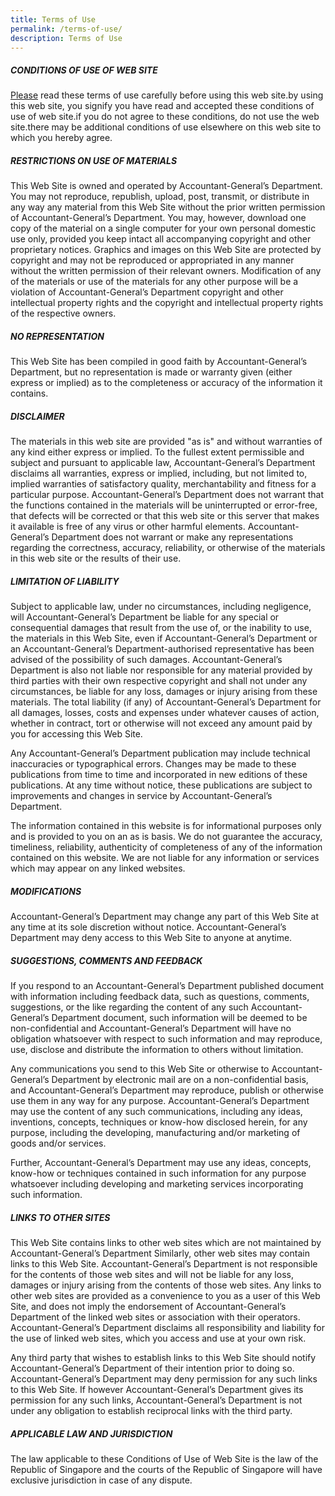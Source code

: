 ```yaml
---
title: Terms of Use
permalink: /terms-of-use/
description: Terms of Use
---
```

##### CONDITIONS OF USE OF WEB SITE

<a href="#section2">Please</a> read these terms of use carefully before using this web site.by using this web site, you signify you have read and accepted these conditions of use of web site.if you do not agree to these conditions, do not use the web site.there may be additional conditions of use elsewhere on this web site to which you hereby agree.  
  

##### RESTRICTIONS ON USE OF MATERIALS

  
This Web Site is owned and operated by Accountant-General’s Department. You may not reproduce, republish, upload, post, transmit, or distribute in any way any material from this Web Site without the prior written permission of Accountant-General’s Department. You may, however, download one copy of the material on a single computer for your own personal domestic use only, provided you keep intact all accompanying copyright and other proprietary notices. Graphics and images on this Web Site are protected by copyright and may not be reproduced or appropriated in any manner without the written permission of their relevant owners. Modification of any of the materials or use of the materials for any other purpose will be a violation of Accountant-General’s Department copyright and other intellectual property rights and the copyright and intellectual property rights of the respective owners.  
  

##### NO REPRESENTATION

  
This Web Site has been compiled in good faith by Accountant-General’s Department, but no representation is made or warranty given (either express or implied) as to the completeness or accuracy of the information it contains.  
  

##### DISCLAIMER

  
The materials in this web site are provided "as is" and without warranties of any kind either express or implied. To the fullest extent permissible and subject and pursuant to applicable law, Accountant-General’s Department disclaims all warranties, express or implied, including, but not limited to, implied warranties of satisfactory quality, merchantability and fitness for a particular purpose. Accountant-General’s Department does not warrant that the functions contained in the materials will be uninterrupted or error-free, that defects will be corrected or that this web site or this server that makes it available is free of any virus or other harmful elements. Accountant-General’s Department does not warrant or make any representations regarding the correctness, accuracy, reliability, or otherwise of the materials in this web site or the results of their use.  
  

##### LIMITATION OF LIABILITY

  
Subject to applicable law, under no circumstances, including negligence, will Accountant-General’s Department be liable for any special or consequential damages that result from the use of, or the inability to use, the materials in this Web Site, even if Accountant-General’s Department or an Accountant-General’s Department-authorised representative has been advised of the possibility of such damages. Accountant-General’s Department is also not liable nor responsible for any material provided by third parties with their own respective copyright and shall not under any circumstances, be liable for any loss, damages or injury arising from these materials. The total liability (if any) of Accountant-General’s Department for all damages, losses, costs and expenses under whatever causes of action, whether in contract, tort or otherwise will not exceed any amount paid by you for accessing this Web Site.  
  
Any Accountant-General’s Department publication may include technical inaccuracies or typographical errors. Changes may be made to these publications from time to time and incorporated in new editions of these publications. At any time without notice, these publications are subject to improvements and changes in service by Accountant-General’s Department.  
  
The information contained in this website is for informational purposes only and is provided to you on an as is basis. We do not guarantee the accuracy, timeliness, reliability, authenticity of completeness of any of the information contained on this website. We are not liable for any information or services which may appear on any linked websites.  
  

##### MODIFICATIONS

  
Accountant-General’s Department may change any part of this Web Site at any time at its sole discretion without notice. Accountant-General’s Department may deny access to this Web Site to anyone at anytime.  
  

##### SUGGESTIONS, COMMENTS AND FEEDBACK

  
If you respond to an Accountant-General’s Department published document with information including feedback data, such as questions, comments, suggestions, or the like regarding the content of any such Accountant-General’s Department document, such information will be deemed to be non-confidential and Accountant-General’s Department will have no obligation whatsoever with respect to such information and may reproduce, use, disclose and distribute the information to others without limitation.  
  
Any communications you send to this Web Site or otherwise to Accountant-General’s Department by electronic mail are on a non-confidential basis, and Accountant-General’s Department may reproduce, publish or otherwise use them in any way for any purpose. Accountant-General’s Department may use the content of any such communications, including any ideas, inventions, concepts, techniques or know-how disclosed herein, for any purpose, including the developing, manufacturing and/or marketing of goods and/or services.  
  
Further, Accountant-General’s Department may use any ideas, concepts, know-how or techniques contained in such information for any purpose whatsoever including developing and marketing services incorporating such information.  
  

##### LINKS TO OTHER SITES

  
This Web Site contains links to other web sites which are not maintained by Accountant-General’s Department Similarly, other web sites may contain links to this Web Site. Accountant-General’s Department is not responsible for the contents of those web sites and will not be liable for any loss, damages or injury arising from the contents of those web sites. Any links to other web sites are provided as a convenience to you as a user of this Web Site, and does not imply the endorsement of Accountant-General’s Department of the linked web sites or association with their operators. Accountant-General’s Department disclaims all responsibility and liability for the use of linked web sites, which you access and use at your own risk.  
  
Any third party that wishes to establish links to this Web Site should notify Accountant-General’s Department of their intention prior to doing so. Accountant-General’s Department may deny permission for any such links to this Web Site. If however Accountant-General’s Department gives its permission for any such links, Accountant-General’s Department is not under any obligation to establish reciprocal links with the third party.  
  

##### APPLICABLE LAW AND JURISDICTION

  
The law applicable to these Conditions of Use of Web Site is the law of the Republic of Singapore and the courts of the Republic of Singapore will have exclusive jurisdiction in case of any dispute.